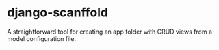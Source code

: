 # django-scanffold
A straightforward tool for creating an app folder with CRUD views from a model configuration file.
